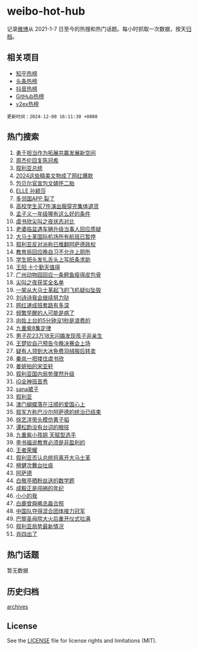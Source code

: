 # weibo-hot-hub

记录[微博](https://www.weibo.com)从 2021-1-7 日至今的热搜和热门话题。每小时抓取一次数据，按天[归档](archives)。

## 相关项目

- [知乎热榜](https://github.com/lonnyzhang423/zhihu-hot-hub)
- [头条热榜](https://github.com/lonnyzhang423/toutiao-hot-hub)
- [抖音热榜](https://github.com/lonnyzhang423/douyin-hot-hub)
- [GitHub热榜](https://github.com/lonnyzhang423/github-hot-hub)
- [v2ex热榜](https://github.com/lonnyzhang423/v2ex-hot-hub)


`更新时间：2024-12-08 16:11:30 +0800`

## 热门搜索

1. [勇于担当作为拓展共赢发展新空间](https://m.weibo.cn/search?containerid=100103type%3D1%26t%3D10%26q%3D%23%E5%8B%87%E4%BA%8E%E6%8B%85%E5%BD%93%E4%BD%9C%E4%B8%BA%E6%8B%93%E5%B1%95%E5%85%B1%E8%B5%A2%E5%8F%91%E5%B1%95%E6%96%B0%E7%A9%BA%E9%97%B4%23&stream_entry_id=51&isnewpage=1&extparam=seat%3D1%26dgr%3D0%26pos%3D0%26cate%3D10103%26filter_type%3Drealtimehot%26stream_entry_id%3D51%26c_type%3D51%26q%3D%2523%25E5%258B%2587%25E4%25BA%258E%25E6%258B%2585%25E5%25BD%2593%25E4%25BD%259C%25E4%25B8%25BA%25E6%258B%2593%25E5%25B1%2595%25E5%2585%25B1%25E8%25B5%25A2%25E5%258F%2591%25E5%25B1%2595%25E6%2596%25B0%25E7%25A9%25BA%25E9%2597%25B4%2523%26display_time%3D1733645489%26pre_seqid%3D17336454890370222144551)
1. [周杰伦回复陈冠希](https://m.weibo.cn/search?containerid=100103type%3D1%26t%3D10%26q%3D%23%E5%91%A8%E6%9D%B0%E4%BC%A6%E5%9B%9E%E5%A4%8D%E9%99%88%E5%86%A0%E5%B8%8C%23&stream_entry_id=31&isnewpage=1&extparam=seat%3D1%26cate%3D5001%26lcate%3D5001%26filter_type%3Drealtimehot%26c_type%3D31%26q%3D%2523%25E5%2591%25A8%25E6%259D%25B0%25E4%25BC%25A6%25E5%259B%259E%25E5%25A4%258D%25E9%2599%2588%25E5%2586%25A0%25E5%25B8%258C%2523%26band_rank%3D1%26dgr%3D0%26pos%3D0%26stream_entry_id%3D31%26realpos%3D1%26flag%3D2%26display_time%3D1733645489%26pre_seqid%3D17336454890370222144551)
1. [叙利亚总统](https://m.weibo.cn/search?containerid=100103type%3D1%26t%3D10%26q%3D%E5%8F%99%E5%88%A9%E4%BA%9A%E6%80%BB%E7%BB%9F&stream_entry_id=31&isnewpage=1&extparam=seat%3D1%26cate%3D5001%26lcate%3D5001%26filter_type%3Drealtimehot%26c_type%3D31%26q%3D%25E5%258F%2599%25E5%2588%25A9%25E4%25BA%259A%25E6%2580%25BB%25E7%25BB%259F%26band_rank%3D2%26dgr%3D0%26pos%3D1%26stream_entry_id%3D31%26realpos%3D2%26flag%3D1%26display_time%3D1733645489%26pre_seqid%3D17336454890370222144551)
1. [2024这些精美文物成了网红爆款](https://m.weibo.cn/search?containerid=100103type%3D1%26t%3D10%26q%3D%232024%E8%BF%99%E4%BA%9B%E7%B2%BE%E7%BE%8E%E6%96%87%E7%89%A9%E6%88%90%E4%BA%86%E7%BD%91%E7%BA%A2%E7%88%86%E6%AC%BE%23&stream_entry_id=31&isnewpage=1&extparam=seat%3D1%26cate%3D5001%26lcate%3D5001%26filter_type%3Drealtimehot%26c_type%3D31%26q%3D%25232024%25E8%25BF%2599%25E4%25BA%259B%25E7%25B2%25BE%25E7%25BE%258E%25E6%2596%2587%25E7%2589%25A9%25E6%2588%2590%25E4%25BA%2586%25E7%25BD%2591%25E7%25BA%25A2%25E7%2588%2586%25E6%25AC%25BE%2523%26band_rank%3D3%26dgr%3D0%26pos%3D2%26stream_entry_id%3D31%26realpos%3D3%26flag%3D0%26display_time%3D1733645489%26pre_seqid%3D17336454890370222144551)
1. [包贝尔官宣包文婧怀二胎](https://m.weibo.cn/search?containerid=100103type%3D1%26t%3D10%26q%3D%23%E5%8C%85%E8%B4%9D%E5%B0%94%E5%AE%98%E5%AE%A3%E5%8C%85%E6%96%87%E5%A9%A7%E6%80%80%E4%BA%8C%E8%83%8E%23&stream_entry_id=31&isnewpage=1&extparam=seat%3D1%26cate%3D5001%26lcate%3D5001%26filter_type%3Drealtimehot%26c_type%3D31%26q%3D%2523%25E5%258C%2585%25E8%25B4%259D%25E5%25B0%2594%25E5%25AE%2598%25E5%25AE%25A3%25E5%258C%2585%25E6%2596%2587%25E5%25A9%25A7%25E6%2580%2580%25E4%25BA%258C%25E8%2583%258E%2523%26band_rank%3D4%26dgr%3D0%26pos%3D3%26stream_entry_id%3D31%26realpos%3D4%26flag%3D2%26display_time%3D1733645489%26pre_seqid%3D17336454890370222144551)
1. [ELLE 孙颖莎](https://m.weibo.cn/search?containerid=100103type%3D1%26t%3D10%26q%3DELLE+%E5%AD%99%E9%A2%96%E8%8E%8E&stream_entry_id=31&isnewpage=1&extparam=seat%3D1%26cate%3D5001%26lcate%3D5001%26filter_type%3Drealtimehot%26c_type%3D31%26q%3DELLE%2520%25E5%25AD%2599%25E9%25A2%2596%25E8%258E%258E%26band_rank%3D5%26dgr%3D0%26pos%3D4%26stream_entry_id%3D31%26realpos%3D5%26flag%3D1%26display_time%3D1733645489%26pre_seqid%3D17336454890370222144551)
1. [多邻国APP 裂了](https://m.weibo.cn/search?containerid=100103type%3D1%26t%3D10%26q%3D%E5%A4%9A%E9%82%BB%E5%9B%BDAPP+%E8%A3%82%E4%BA%86&stream_entry_id=31&isnewpage=1&extparam=seat%3D1%26cate%3D5001%26lcate%3D5001%26filter_type%3Drealtimehot%26c_type%3D31%26q%3D%25E5%25A4%259A%25E9%2582%25BB%25E5%259B%25BDAPP%2520%25E8%25A3%2582%25E4%25BA%2586%26band_rank%3D6%26dgr%3D0%26pos%3D5%26stream_entry_id%3D31%26realpos%3D6%26flag%3D0%26display_time%3D1733645489%26pre_seqid%3D17336454890370222144551)
1. [高校学生买7件演出服穿完集体退货](https://m.weibo.cn/search?containerid=100103type%3D1%26t%3D10%26q%3D%23%E9%AB%98%E6%A0%A1%E5%AD%A6%E7%94%9F%E4%B9%B07%E4%BB%B6%E6%BC%94%E5%87%BA%E6%9C%8D%E7%A9%BF%E5%AE%8C%E9%9B%86%E4%BD%93%E9%80%80%E8%B4%A7%23&stream_entry_id=31&isnewpage=1&extparam=seat%3D1%26cate%3D5001%26lcate%3D5001%26filter_type%3Drealtimehot%26c_type%3D31%26q%3D%2523%25E9%25AB%2598%25E6%25A0%25A1%25E5%25AD%25A6%25E7%2594%259F%25E4%25B9%25B07%25E4%25BB%25B6%25E6%25BC%2594%25E5%2587%25BA%25E6%259C%258D%25E7%25A9%25BF%25E5%25AE%258C%25E9%259B%2586%25E4%25BD%2593%25E9%2580%2580%25E8%25B4%25A7%2523%26band_rank%3D7%26dgr%3D0%26pos%3D6%26stream_entry_id%3D31%26realpos%3D7%26flag%3D1%26display_time%3D1733645489%26pre_seqid%3D17336454890370222144551)
1. [孟子义一年级哪有这么好的条件](https://m.weibo.cn/search?containerid=100103type%3D1%26t%3D10%26q%3D%E5%AD%9F%E5%AD%90%E4%B9%89%E4%B8%80%E5%B9%B4%E7%BA%A7%E5%93%AA%E6%9C%89%E8%BF%99%E4%B9%88%E5%A5%BD%E7%9A%84%E6%9D%A1%E4%BB%B6&stream_entry_id=31&isnewpage=1&extparam=seat%3D1%26cate%3D5001%26lcate%3D5001%26filter_type%3Drealtimehot%26c_type%3D31%26q%3D%25E5%25AD%259F%25E5%25AD%2590%25E4%25B9%2589%25E4%25B8%2580%25E5%25B9%25B4%25E7%25BA%25A7%25E5%2593%25AA%25E6%259C%2589%25E8%25BF%2599%25E4%25B9%2588%25E5%25A5%25BD%25E7%259A%2584%25E6%259D%25A1%25E4%25BB%25B6%26band_rank%3D8%26dgr%3D0%26pos%3D7%26stream_entry_id%3D31%26realpos%3D8%26flag%3D2%26display_time%3D1733645489%26pre_seqid%3D17336454890370222144551)
1. [虞书欣尖叫之夜状态对比](https://m.weibo.cn/search?containerid=100103type%3D1%26t%3D10%26q%3D%23%E8%99%9E%E4%B9%A6%E6%AC%A3%E5%B0%96%E5%8F%AB%E4%B9%8B%E5%A4%9C%E7%8A%B6%E6%80%81%E5%AF%B9%E6%AF%94%23&stream_entry_id=31&isnewpage=1&extparam=seat%3D1%26cate%3D5001%26lcate%3D5001%26filter_type%3Drealtimehot%26c_type%3D31%26q%3D%2523%25E8%2599%259E%25E4%25B9%25A6%25E6%25AC%25A3%25E5%25B0%2596%25E5%258F%25AB%25E4%25B9%258B%25E5%25A4%259C%25E7%258A%25B6%25E6%2580%2581%25E5%25AF%25B9%25E6%25AF%2594%2523%26band_rank%3D9%26dgr%3D0%26pos%3D8%26stream_entry_id%3D31%26realpos%3D9%26flag%3D0%26display_time%3D1733645489%26pre_seqid%3D17336454890370222144551)
1. [老婆临盆遇车辆升级当事人回应质疑](https://m.weibo.cn/search?containerid=100103type%3D1%26t%3D10%26q%3D%23%E8%80%81%E5%A9%86%E4%B8%B4%E7%9B%86%E9%81%87%E8%BD%A6%E8%BE%86%E5%8D%87%E7%BA%A7%E5%BD%93%E4%BA%8B%E4%BA%BA%E5%9B%9E%E5%BA%94%E8%B4%A8%E7%96%91%23&stream_entry_id=31&isnewpage=1&extparam=seat%3D1%26cate%3D5001%26lcate%3D5001%26filter_type%3Drealtimehot%26c_type%3D31%26q%3D%2523%25E8%2580%2581%25E5%25A9%2586%25E4%25B8%25B4%25E7%259B%2586%25E9%2581%2587%25E8%25BD%25A6%25E8%25BE%2586%25E5%258D%2587%25E7%25BA%25A7%25E5%25BD%2593%25E4%25BA%258B%25E4%25BA%25BA%25E5%259B%259E%25E5%25BA%2594%25E8%25B4%25A8%25E7%2596%2591%2523%26band_rank%3D10%26dgr%3D0%26pos%3D9%26stream_entry_id%3D31%26realpos%3D10%26flag%3D0%26display_time%3D1733645489%26pre_seqid%3D17336454890370222144551)
1. [大马士革国际机场所有航班已暂停](https://m.weibo.cn/search?containerid=100103type%3D1%26t%3D10%26q%3D%23%E5%A4%A7%E9%A9%AC%E5%A3%AB%E9%9D%A9%E5%9B%BD%E9%99%85%E6%9C%BA%E5%9C%BA%E6%89%80%E6%9C%89%E8%88%AA%E7%8F%AD%E5%B7%B2%E6%9A%82%E5%81%9C%23&stream_entry_id=31&isnewpage=1&extparam=seat%3D1%26cate%3D5001%26lcate%3D5001%26filter_type%3Drealtimehot%26c_type%3D31%26q%3D%2523%25E5%25A4%25A7%25E9%25A9%25AC%25E5%25A3%25AB%25E9%259D%25A9%25E5%259B%25BD%25E9%2599%2585%25E6%259C%25BA%25E5%259C%25BA%25E6%2589%2580%25E6%259C%2589%25E8%2588%25AA%25E7%258F%25AD%25E5%25B7%25B2%25E6%259A%2582%25E5%2581%259C%2523%26band_rank%3D11%26dgr%3D0%26pos%3D10%26stream_entry_id%3D31%26realpos%3D11%26flag%3D0%26display_time%3D1733645489%26pre_seqid%3D17336454890370222144551)
1. [叙利亚反对派称已推翻阿萨德政权](https://m.weibo.cn/search?containerid=100103type%3D1%26t%3D10%26q%3D%23%E5%8F%99%E5%88%A9%E4%BA%9A%E5%8F%8D%E5%AF%B9%E6%B4%BE%E7%A7%B0%E5%B7%B2%E6%8E%A8%E7%BF%BB%E9%98%BF%E8%90%A8%E5%BE%B7%E6%94%BF%E6%9D%83%23&stream_entry_id=31&isnewpage=1&extparam=seat%3D1%26cate%3D5001%26lcate%3D5001%26filter_type%3Drealtimehot%26c_type%3D31%26q%3D%2523%25E5%258F%2599%25E5%2588%25A9%25E4%25BA%259A%25E5%258F%258D%25E5%25AF%25B9%25E6%25B4%25BE%25E7%25A7%25B0%25E5%25B7%25B2%25E6%258E%25A8%25E7%25BF%25BB%25E9%2598%25BF%25E8%2590%25A8%25E5%25BE%25B7%25E6%2594%25BF%25E6%259D%2583%2523%26band_rank%3D12%26dgr%3D0%26pos%3D11%26stream_entry_id%3D31%26realpos%3D12%26flag%3D0%26display_time%3D1733645489%26pre_seqid%3D17336454890370222144551)
1. [教育局回应晚自习不允许上厕所](https://m.weibo.cn/search?containerid=100103type%3D1%26t%3D10%26q%3D%23%E6%95%99%E8%82%B2%E5%B1%80%E5%9B%9E%E5%BA%94%E6%99%9A%E8%87%AA%E4%B9%A0%E4%B8%8D%E5%85%81%E8%AE%B8%E4%B8%8A%E5%8E%95%E6%89%80%23&stream_entry_id=31&isnewpage=1&extparam=seat%3D1%26cate%3D5001%26lcate%3D5001%26filter_type%3Drealtimehot%26c_type%3D31%26q%3D%2523%25E6%2595%2599%25E8%2582%25B2%25E5%25B1%2580%25E5%259B%259E%25E5%25BA%2594%25E6%2599%259A%25E8%2587%25AA%25E4%25B9%25A0%25E4%25B8%258D%25E5%2585%2581%25E8%25AE%25B8%25E4%25B8%258A%25E5%258E%2595%25E6%2589%2580%2523%26band_rank%3D13%26dgr%3D0%26pos%3D12%26stream_entry_id%3D31%26realpos%3D13%26flag%3D0%26display_time%3D1733645489%26pre_seqid%3D17336454890370222144551)
1. [学生把头发扎舌头上写纸条求助](https://m.weibo.cn/search?containerid=100103type%3D1%26t%3D10%26q%3D%23%E5%AD%A6%E7%94%9F%E6%8A%8A%E5%A4%B4%E5%8F%91%E6%89%8E%E8%88%8C%E5%A4%B4%E4%B8%8A%E5%86%99%E7%BA%B8%E6%9D%A1%E6%B1%82%E5%8A%A9%23&stream_entry_id=31&isnewpage=1&extparam=seat%3D1%26cate%3D5001%26lcate%3D5001%26filter_type%3Drealtimehot%26c_type%3D31%26q%3D%2523%25E5%25AD%25A6%25E7%2594%259F%25E6%258A%258A%25E5%25A4%25B4%25E5%258F%2591%25E6%2589%258E%25E8%2588%258C%25E5%25A4%25B4%25E4%25B8%258A%25E5%2586%2599%25E7%25BA%25B8%25E6%259D%25A1%25E6%25B1%2582%25E5%258A%25A9%2523%26band_rank%3D14%26dgr%3D0%26pos%3D13%26stream_entry_id%3D31%26realpos%3D14%26flag%3D1%26display_time%3D1733645489%26pre_seqid%3D17336454890370222144551)
1. [王阳 十个勤天值得](https://m.weibo.cn/search?containerid=100103type%3D1%26t%3D10%26q%3D%E7%8E%8B%E9%98%B3+%E5%8D%81%E4%B8%AA%E5%8B%A4%E5%A4%A9%E5%80%BC%E5%BE%97&stream_entry_id=31&isnewpage=1&extparam=seat%3D1%26cate%3D5001%26lcate%3D5001%26filter_type%3Drealtimehot%26c_type%3D31%26q%3D%25E7%258E%258B%25E9%2598%25B3%2520%25E5%258D%2581%25E4%25B8%25AA%25E5%258B%25A4%25E5%25A4%25A9%25E5%2580%25BC%25E5%25BE%2597%26band_rank%3D15%26dgr%3D0%26pos%3D14%26stream_entry_id%3D31%26realpos%3D15%26flag%3D0%26display_time%3D1733645489%26pre_seqid%3D17336454890370222144551)
1. [广州动物园回应一条鳄鱼瘦得皮包骨](https://m.weibo.cn/search?containerid=100103type%3D1%26t%3D10%26q%3D%23%E5%B9%BF%E5%B7%9E%E5%8A%A8%E7%89%A9%E5%9B%AD%E5%9B%9E%E5%BA%94%E4%B8%80%E6%9D%A1%E9%B3%84%E9%B1%BC%E7%98%A6%E5%BE%97%E7%9A%AE%E5%8C%85%E9%AA%A8%23&stream_entry_id=31&isnewpage=1&extparam=seat%3D1%26cate%3D5001%26lcate%3D5001%26filter_type%3Drealtimehot%26c_type%3D31%26q%3D%2523%25E5%25B9%25BF%25E5%25B7%259E%25E5%258A%25A8%25E7%2589%25A9%25E5%259B%25AD%25E5%259B%259E%25E5%25BA%2594%25E4%25B8%2580%25E6%259D%25A1%25E9%25B3%2584%25E9%25B1%25BC%25E7%2598%25A6%25E5%25BE%2597%25E7%259A%25AE%25E5%258C%2585%25E9%25AA%25A8%2523%26band_rank%3D16%26dgr%3D0%26pos%3D15%26stream_entry_id%3D31%26realpos%3D16%26flag%3D1%26display_time%3D1733645489%26pre_seqid%3D17336454890370222144551)
1. [尖叫之夜获奖全名单](https://m.weibo.cn/search?containerid=100103type%3D1%26t%3D10%26q%3D%23%E5%B0%96%E5%8F%AB%E4%B9%8B%E5%A4%9C%E8%8E%B7%E5%A5%96%E5%85%A8%E5%90%8D%E5%8D%95%23&stream_entry_id=31&isnewpage=1&extparam=seat%3D1%26cate%3D5001%26lcate%3D5001%26filter_type%3Drealtimehot%26c_type%3D31%26q%3D%2523%25E5%25B0%2596%25E5%258F%25AB%25E4%25B9%258B%25E5%25A4%259C%25E8%258E%25B7%25E5%25A5%2596%25E5%2585%25A8%25E5%2590%258D%25E5%258D%2595%2523%26band_rank%3D17%26dgr%3D0%26pos%3D16%26stream_entry_id%3D31%26realpos%3D17%26flag%3D1%26display_time%3D1733645489%26pre_seqid%3D17336454890370222144551)
1. [一架从大马士革起飞的飞机疑似坠毁](https://m.weibo.cn/search?containerid=100103type%3D1%26t%3D10%26q%3D%23%E4%B8%80%E6%9E%B6%E4%BB%8E%E5%A4%A7%E9%A9%AC%E5%A3%AB%E9%9D%A9%E8%B5%B7%E9%A3%9E%E7%9A%84%E9%A3%9E%E6%9C%BA%E7%96%91%E4%BC%BC%E5%9D%A0%E6%AF%81%23&stream_entry_id=31&isnewpage=1&extparam=seat%3D1%26cate%3D5001%26lcate%3D5001%26filter_type%3Drealtimehot%26c_type%3D31%26q%3D%2523%25E4%25B8%2580%25E6%259E%25B6%25E4%25BB%258E%25E5%25A4%25A7%25E9%25A9%25AC%25E5%25A3%25AB%25E9%259D%25A9%25E8%25B5%25B7%25E9%25A3%259E%25E7%259A%2584%25E9%25A3%259E%25E6%259C%25BA%25E7%2596%2591%25E4%25BC%25BC%25E5%259D%25A0%25E6%25AF%2581%2523%26band_rank%3D18%26dgr%3D0%26pos%3D17%26stream_entry_id%3D31%26realpos%3D18%26flag%3D0%26display_time%3D1733645489%26pre_seqid%3D17336454890370222144551)
1. [刘诗诗我会继续努力哒](https://m.weibo.cn/search?containerid=100103type%3D1%26t%3D10%26q%3D%23%E5%88%98%E8%AF%97%E8%AF%97%E6%88%91%E4%BC%9A%E7%BB%A7%E7%BB%AD%E5%8A%AA%E5%8A%9B%E5%93%92%23&stream_entry_id=31&isnewpage=1&extparam=seat%3D1%26cate%3D5001%26lcate%3D5001%26filter_type%3Drealtimehot%26c_type%3D31%26q%3D%2523%25E5%2588%2598%25E8%25AF%2597%25E8%25AF%2597%25E6%2588%2591%25E4%25BC%259A%25E7%25BB%25A7%25E7%25BB%25AD%25E5%258A%25AA%25E5%258A%259B%25E5%2593%2592%2523%26band_rank%3D19%26dgr%3D0%26pos%3D18%26stream_entry_id%3D31%26realpos%3D19%26flag%3D1%26display_time%3D1733645489%26pre_seqid%3D17336454890370222144551)
1. [网红速成班套路有多深](https://m.weibo.cn/search?containerid=100103type%3D1%26t%3D10%26q%3D%23%E7%BD%91%E7%BA%A2%E9%80%9F%E6%88%90%E7%8F%AD%E5%A5%97%E8%B7%AF%E6%9C%89%E5%A4%9A%E6%B7%B1%23&stream_entry_id=31&isnewpage=1&extparam=seat%3D1%26cate%3D5001%26lcate%3D5001%26filter_type%3Drealtimehot%26c_type%3D31%26q%3D%2523%25E7%25BD%2591%25E7%25BA%25A2%25E9%2580%259F%25E6%2588%2590%25E7%258F%25AD%25E5%25A5%2597%25E8%25B7%25AF%25E6%259C%2589%25E5%25A4%259A%25E6%25B7%25B1%2523%26band_rank%3D20%26dgr%3D0%26pos%3D19%26stream_entry_id%3D31%26realpos%3D20%26flag%3D1%26display_time%3D1733645489%26pre_seqid%3D17336454890370222144551)
1. [频繁早醒的人可能是病了](https://m.weibo.cn/search?containerid=100103type%3D1%26t%3D10%26q%3D%23%E9%A2%91%E7%B9%81%E6%97%A9%E9%86%92%E7%9A%84%E4%BA%BA%E5%8F%AF%E8%83%BD%E6%98%AF%E7%97%85%E4%BA%86%23&stream_entry_id=31&isnewpage=1&extparam=seat%3D1%26cate%3D5001%26lcate%3D5001%26filter_type%3Drealtimehot%26c_type%3D31%26q%3D%2523%25E9%25A2%2591%25E7%25B9%2581%25E6%2597%25A9%25E9%2586%2592%25E7%259A%2584%25E4%25BA%25BA%25E5%258F%25AF%25E8%2583%25BD%25E6%2598%25AF%25E7%2597%2585%25E4%25BA%2586%2523%26band_rank%3D21%26dgr%3D0%26pos%3D20%26stream_entry_id%3D31%26realpos%3D21%26flag%3D1%26display_time%3D1733645489%26pre_seqid%3D17336454890370222144551)
1. [向佐上台的5分钟没1秒是浪费的](https://m.weibo.cn/search?containerid=100103type%3D1%26t%3D10%26q%3D%E5%90%91%E4%BD%90%E4%B8%8A%E5%8F%B0%E7%9A%845%E5%88%86%E9%92%9F%E6%B2%A11%E7%A7%92%E6%98%AF%E6%B5%AA%E8%B4%B9%E7%9A%84&stream_entry_id=31&isnewpage=1&extparam=seat%3D1%26cate%3D5001%26lcate%3D5001%26filter_type%3Drealtimehot%26c_type%3D31%26q%3D%25E5%2590%2591%25E4%25BD%2590%25E4%25B8%258A%25E5%258F%25B0%25E7%259A%25845%25E5%2588%2586%25E9%2592%259F%25E6%25B2%25A11%25E7%25A7%2592%25E6%2598%25AF%25E6%25B5%25AA%25E8%25B4%25B9%25E7%259A%2584%26band_rank%3D22%26dgr%3D0%26pos%3D21%26stream_entry_id%3D31%26realpos%3D22%26flag%3D0%26display_time%3D1733645489%26pre_seqid%3D17336454890370222144551)
1. [九重紫8集定律](https://m.weibo.cn/search?containerid=100103type%3D1%26t%3D10%26q%3D%E4%B9%9D%E9%87%8D%E7%B4%AB8%E9%9B%86%E5%AE%9A%E5%BE%8B&stream_entry_id=31&isnewpage=1&extparam=seat%3D1%26cate%3D5001%26lcate%3D5001%26filter_type%3Drealtimehot%26c_type%3D31%26q%3D%25E4%25B9%259D%25E9%2587%258D%25E7%25B4%25AB8%25E9%259B%2586%25E5%25AE%259A%25E5%25BE%258B%26band_rank%3D23%26dgr%3D0%26pos%3D22%26stream_entry_id%3D31%26realpos%3D23%26flag%3D1%26display_time%3D1733645489%26pre_seqid%3D17336454890370222144551)
1. [男子花23万18天闪婚发现孩子非亲生](https://m.weibo.cn/search?containerid=100103type%3D1%26t%3D10%26q%3D%23%E7%94%B7%E5%AD%90%E8%8A%B123%E4%B8%8718%E5%A4%A9%E9%97%AA%E5%A9%9A%E5%8F%91%E7%8E%B0%E5%AD%A9%E5%AD%90%E9%9D%9E%E4%BA%B2%E7%94%9F%23&stream_entry_id=31&isnewpage=1&extparam=seat%3D1%26cate%3D5001%26lcate%3D5001%26filter_type%3Drealtimehot%26c_type%3D31%26q%3D%2523%25E7%2594%25B7%25E5%25AD%2590%25E8%258A%25B123%25E4%25B8%258718%25E5%25A4%25A9%25E9%2597%25AA%25E5%25A9%259A%25E5%258F%2591%25E7%258E%25B0%25E5%25AD%25A9%25E5%25AD%2590%25E9%259D%259E%25E4%25BA%25B2%25E7%2594%259F%2523%26band_rank%3D24%26dgr%3D0%26pos%3D23%26stream_entry_id%3D31%26realpos%3D24%26flag%3D0%26display_time%3D1733645489%26pre_seqid%3D17336454890370222144551)
1. [王楚钦自己预告今晚决赛会上场](https://m.weibo.cn/search?containerid=100103type%3D1%26t%3D10%26q%3D%23%E7%8E%8B%E6%A5%9A%E9%92%A6%E8%87%AA%E5%B7%B1%E9%A2%84%E5%91%8A%E4%BB%8A%E6%99%9A%E5%86%B3%E8%B5%9B%E4%BC%9A%E4%B8%8A%E5%9C%BA%23&stream_entry_id=31&isnewpage=1&extparam=seat%3D1%26cate%3D5001%26lcate%3D5001%26filter_type%3Drealtimehot%26c_type%3D31%26q%3D%2523%25E7%258E%258B%25E6%25A5%259A%25E9%2592%25A6%25E8%2587%25AA%25E5%25B7%25B1%25E9%25A2%2584%25E5%2591%258A%25E4%25BB%258A%25E6%2599%259A%25E5%2586%25B3%25E8%25B5%259B%25E4%25BC%259A%25E4%25B8%258A%25E5%259C%25BA%2523%26band_rank%3D25%26dgr%3D0%26pos%3D24%26stream_entry_id%3D31%26realpos%3D25%26flag%3D0%26display_time%3D1733645489%26pre_seqid%3D17336454890370222144551)
1. [疑有人领到大冰免费羽绒服后转卖](https://m.weibo.cn/search?containerid=100103type%3D1%26t%3D10%26q%3D%23%E7%96%91%E6%9C%89%E4%BA%BA%E9%A2%86%E5%88%B0%E5%A4%A7%E5%86%B0%E5%85%8D%E8%B4%B9%E7%BE%BD%E7%BB%92%E6%9C%8D%E5%90%8E%E8%BD%AC%E5%8D%96%23&stream_entry_id=31&isnewpage=1&extparam=seat%3D1%26cate%3D5001%26lcate%3D5001%26filter_type%3Drealtimehot%26c_type%3D31%26q%3D%2523%25E7%2596%2591%25E6%259C%2589%25E4%25BA%25BA%25E9%25A2%2586%25E5%2588%25B0%25E5%25A4%25A7%25E5%2586%25B0%25E5%2585%258D%25E8%25B4%25B9%25E7%25BE%25BD%25E7%25BB%2592%25E6%259C%258D%25E5%2590%258E%25E8%25BD%25AC%25E5%258D%2596%2523%26band_rank%3D26%26dgr%3D0%26pos%3D25%26stream_entry_id%3D31%26realpos%3D26%26flag%3D1%26display_time%3D1733645489%26pre_seqid%3D17336454890370222144551)
1. [秦岚一把搂住虞书欣](https://m.weibo.cn/search?containerid=100103type%3D1%26t%3D10%26q%3D%23%E7%A7%A6%E5%B2%9A%E4%B8%80%E6%8A%8A%E6%90%82%E4%BD%8F%E8%99%9E%E4%B9%A6%E6%AC%A3%23&stream_entry_id=31&isnewpage=1&extparam=seat%3D1%26cate%3D5001%26lcate%3D5001%26filter_type%3Drealtimehot%26c_type%3D31%26q%3D%2523%25E7%25A7%25A6%25E5%25B2%259A%25E4%25B8%2580%25E6%258A%258A%25E6%2590%2582%25E4%25BD%258F%25E8%2599%259E%25E4%25B9%25A6%25E6%25AC%25A3%2523%26band_rank%3D27%26dgr%3D0%26pos%3D26%26stream_entry_id%3D31%26realpos%3D27%26flag%3D0%26display_time%3D1733645489%26pre_seqid%3D17336454890370222144551)
1. [姜妍拍的宋亚轩](https://m.weibo.cn/search?containerid=100103type%3D1%26t%3D10%26q%3D%E5%A7%9C%E5%A6%8D%E6%8B%8D%E7%9A%84%E5%AE%8B%E4%BA%9A%E8%BD%A9&stream_entry_id=31&isnewpage=1&extparam=seat%3D1%26cate%3D5001%26lcate%3D5001%26filter_type%3Drealtimehot%26c_type%3D31%26q%3D%25E5%25A7%259C%25E5%25A6%258D%25E6%258B%258D%25E7%259A%2584%25E5%25AE%258B%25E4%25BA%259A%25E8%25BD%25A9%26band_rank%3D28%26dgr%3D0%26pos%3D27%26stream_entry_id%3D31%26realpos%3D28%26flag%3D0%26display_time%3D1733645489%26pre_seqid%3D17336454890370222144551)
1. [叙利亚国内局势骤然升级](https://m.weibo.cn/search?containerid=100103type%3D1%26t%3D10%26q%3D%23%E5%8F%99%E5%88%A9%E4%BA%9A%E5%9B%BD%E5%86%85%E5%B1%80%E5%8A%BF%E9%AA%A4%E7%84%B6%E5%8D%87%E7%BA%A7%23&stream_entry_id=31&isnewpage=1&extparam=seat%3D1%26cate%3D5001%26lcate%3D5001%26filter_type%3Drealtimehot%26c_type%3D31%26q%3D%2523%25E5%258F%2599%25E5%2588%25A9%25E4%25BA%259A%25E5%259B%25BD%25E5%2586%2585%25E5%25B1%2580%25E5%258A%25BF%25E9%25AA%25A4%25E7%2584%25B6%25E5%258D%2587%25E7%25BA%25A7%2523%26band_rank%3D29%26dgr%3D0%26pos%3D28%26stream_entry_id%3D31%26realpos%3D29%26flag%3D1%26display_time%3D1733645489%26pre_seqid%3D17336454890370222144551)
1. [iG全神班首秀](https://m.weibo.cn/search?containerid=100103type%3D1%26t%3D10%26q%3D%23iG%E5%85%A8%E7%A5%9E%E7%8F%AD%E9%A6%96%E7%A7%80%23&stream_entry_id=31&isnewpage=1&extparam=seat%3D1%26cate%3D5001%26lcate%3D5001%26filter_type%3Drealtimehot%26c_type%3D31%26q%3D%2523iG%25E5%2585%25A8%25E7%25A5%259E%25E7%258F%25AD%25E9%25A6%2596%25E7%25A7%2580%2523%26band_rank%3D30%26dgr%3D0%26pos%3D29%26stream_entry_id%3D31%26realpos%3D30%26flag%3D1%26display_time%3D1733645489%26pre_seqid%3D17336454890370222144551)
1. [sana裙子](https://m.weibo.cn/search?containerid=100103type%3D1%26t%3D10%26q%3Dsana%E8%A3%99%E5%AD%90&stream_entry_id=31&isnewpage=1&extparam=seat%3D1%26cate%3D5001%26lcate%3D5001%26filter_type%3Drealtimehot%26c_type%3D31%26q%3Dsana%25E8%25A3%2599%25E5%25AD%2590%26band_rank%3D31%26dgr%3D0%26pos%3D30%26stream_entry_id%3D31%26realpos%3D31%26flag%3D1%26display_time%3D1733645489%26pre_seqid%3D17336454890370222144551)
1. [叙利亚](https://m.weibo.cn/search?containerid=100103type%3D1%26t%3D10%26q%3D%E5%8F%99%E5%88%A9%E4%BA%9A&stream_entry_id=31&isnewpage=1&extparam=seat%3D1%26cate%3D5001%26lcate%3D5001%26filter_type%3Drealtimehot%26c_type%3D31%26q%3D%25E5%258F%2599%25E5%2588%25A9%25E4%25BA%259A%26band_rank%3D32%26dgr%3D0%26pos%3D31%26stream_entry_id%3D31%26realpos%3D32%26flag%3D0%26display_time%3D1733645489%26pre_seqid%3D17336454890370222144551)
1. [澳门蝴蝶落在汪顺的爱国心上](https://m.weibo.cn/search?containerid=100103type%3D1%26t%3D10%26q%3D%23%E6%BE%B3%E9%97%A8%E8%9D%B4%E8%9D%B6%E8%90%BD%E5%9C%A8%E6%B1%AA%E9%A1%BA%E7%9A%84%E7%88%B1%E5%9B%BD%E5%BF%83%E4%B8%8A%23&stream_entry_id=31&isnewpage=1&extparam=seat%3D1%26cate%3D5001%26lcate%3D5001%26filter_type%3Drealtimehot%26c_type%3D31%26q%3D%2523%25E6%25BE%25B3%25E9%2597%25A8%25E8%259D%25B4%25E8%259D%25B6%25E8%2590%25BD%25E5%259C%25A8%25E6%25B1%25AA%25E9%25A1%25BA%25E7%259A%2584%25E7%2588%25B1%25E5%259B%25BD%25E5%25BF%2583%25E4%25B8%258A%2523%26band_rank%3D33%26dgr%3D0%26pos%3D32%26stream_entry_id%3D31%26realpos%3D33%26flag%3D1%26display_time%3D1733645489%26pre_seqid%3D17336454890370222144551)
1. [叙军方称巴沙尔阿萨德的统治已结束](https://m.weibo.cn/search?containerid=100103type%3D1%26t%3D10%26q%3D%23%E5%8F%99%E5%86%9B%E6%96%B9%E7%A7%B0%E5%B7%B4%E6%B2%99%E5%B0%94%E9%98%BF%E8%90%A8%E5%BE%B7%E7%9A%84%E7%BB%9F%E6%B2%BB%E5%B7%B2%E7%BB%93%E6%9D%9F%23&stream_entry_id=31&isnewpage=1&extparam=seat%3D1%26cate%3D5001%26lcate%3D5001%26filter_type%3Drealtimehot%26c_type%3D31%26q%3D%2523%25E5%258F%2599%25E5%2586%259B%25E6%2596%25B9%25E7%25A7%25B0%25E5%25B7%25B4%25E6%25B2%2599%25E5%25B0%2594%25E9%2598%25BF%25E8%2590%25A8%25E5%25BE%25B7%25E7%259A%2584%25E7%25BB%259F%25E6%25B2%25BB%25E5%25B7%25B2%25E7%25BB%2593%25E6%259D%259F%2523%26band_rank%3D34%26dgr%3D0%26pos%3D33%26stream_entry_id%3D31%26realpos%3D34%26flag%3D0%26display_time%3D1733645489%26pre_seqid%3D17336454890370222144551)
1. [徐艺洋带头模仿黄子韬](https://m.weibo.cn/search?containerid=100103type%3D1%26t%3D10%26q%3D%23%E5%BE%90%E8%89%BA%E6%B4%8B%E5%B8%A6%E5%A4%B4%E6%A8%A1%E4%BB%BF%E9%BB%84%E5%AD%90%E9%9F%AC%23&stream_entry_id=31&isnewpage=1&extparam=seat%3D1%26cate%3D5001%26lcate%3D5001%26filter_type%3Drealtimehot%26c_type%3D31%26q%3D%2523%25E5%25BE%2590%25E8%2589%25BA%25E6%25B4%258B%25E5%25B8%25A6%25E5%25A4%25B4%25E6%25A8%25A1%25E4%25BB%25BF%25E9%25BB%2584%25E5%25AD%2590%25E9%259F%25AC%2523%26band_rank%3D35%26dgr%3D0%26pos%3D34%26stream_entry_id%3D31%26realpos%3D35%26flag%3D1%26display_time%3D1733645489%26pre_seqid%3D17336454890370222144551)
1. [谭松韵没有台词的眼技](https://m.weibo.cn/search?containerid=100103type%3D1%26t%3D10%26q%3D%23%E8%B0%AD%E6%9D%BE%E9%9F%B5%E6%B2%A1%E6%9C%89%E5%8F%B0%E8%AF%8D%E7%9A%84%E7%9C%BC%E6%8A%80%23&stream_entry_id=31&isnewpage=1&extparam=seat%3D1%26cate%3D5001%26lcate%3D5001%26filter_type%3Drealtimehot%26c_type%3D31%26q%3D%2523%25E8%25B0%25AD%25E6%259D%25BE%25E9%259F%25B5%25E6%25B2%25A1%25E6%259C%2589%25E5%258F%25B0%25E8%25AF%258D%25E7%259A%2584%25E7%259C%25BC%25E6%258A%2580%2523%26band_rank%3D36%26dgr%3D0%26pos%3D35%26stream_entry_id%3D31%26realpos%3D36%26flag%3D1%26display_time%3D1733645489%26pre_seqid%3D17336454890370222144551)
1. [九重紫小孩姐 天赋型选手](https://m.weibo.cn/search?containerid=100103type%3D1%26t%3D10%26q%3D%E4%B9%9D%E9%87%8D%E7%B4%AB%E5%B0%8F%E5%AD%A9%E5%A7%90+%E5%A4%A9%E8%B5%8B%E5%9E%8B%E9%80%89%E6%89%8B&stream_entry_id=31&isnewpage=1&extparam=seat%3D1%26cate%3D5001%26lcate%3D5001%26filter_type%3Drealtimehot%26c_type%3D31%26q%3D%25E4%25B9%259D%25E9%2587%258D%25E7%25B4%25AB%25E5%25B0%258F%25E5%25AD%25A9%25E5%25A7%2590%2520%25E5%25A4%25A9%25E8%25B5%258B%25E5%259E%258B%25E9%2580%2589%25E6%2589%258B%26band_rank%3D37%26dgr%3D0%26pos%3D36%26stream_entry_id%3D31%26realpos%3D37%26flag%3D0%26display_time%3D1733645489%26pre_seqid%3D17336454890370222144551)
1. [李书福说教育必须是非盈利的](https://m.weibo.cn/search?containerid=100103type%3D1%26t%3D10%26q%3D%E6%9D%8E%E4%B9%A6%E7%A6%8F%E8%AF%B4%E6%95%99%E8%82%B2%E5%BF%85%E9%A1%BB%E6%98%AF%E9%9D%9E%E7%9B%88%E5%88%A9%E7%9A%84&stream_entry_id=31&isnewpage=1&extparam=seat%3D1%26cate%3D5001%26lcate%3D5001%26filter_type%3Drealtimehot%26c_type%3D31%26q%3D%25E6%259D%258E%25E4%25B9%25A6%25E7%25A6%258F%25E8%25AF%25B4%25E6%2595%2599%25E8%2582%25B2%25E5%25BF%2585%25E9%25A1%25BB%25E6%2598%25AF%25E9%259D%259E%25E7%259B%2588%25E5%2588%25A9%25E7%259A%2584%26band_rank%3D38%26dgr%3D0%26pos%3D37%26stream_entry_id%3D31%26realpos%3D38%26flag%3D1%26display_time%3D1733645489%26pre_seqid%3D17336454890370222144551)
1. [王者荣耀](https://m.weibo.cn/search?containerid=100103type%3D1%26t%3D10%26q%3D%E7%8E%8B%E8%80%85%E8%8D%A3%E8%80%80&stream_entry_id=31&isnewpage=1&extparam=seat%3D1%26cate%3D5001%26lcate%3D5001%26filter_type%3Drealtimehot%26c_type%3D31%26q%3D%25E7%258E%258B%25E8%2580%2585%25E8%258D%25A3%25E8%2580%2580%26band_rank%3D39%26dgr%3D0%26pos%3D38%26stream_entry_id%3D31%26realpos%3D39%26flag%3D1%26display_time%3D1733645489%26pre_seqid%3D17336454890370222144551)
1. [叙利亚否认总统将离开大马士革](https://m.weibo.cn/search?containerid=100103type%3D1%26t%3D10%26q%3D%23%E5%8F%99%E5%88%A9%E4%BA%9A%E5%90%A6%E8%AE%A4%E6%80%BB%E7%BB%9F%E5%B0%86%E7%A6%BB%E5%BC%80%E5%A4%A7%E9%A9%AC%E5%A3%AB%E9%9D%A9%23&stream_entry_id=31&isnewpage=1&extparam=seat%3D1%26cate%3D5001%26lcate%3D5001%26filter_type%3Drealtimehot%26c_type%3D31%26q%3D%2523%25E5%258F%2599%25E5%2588%25A9%25E4%25BA%259A%25E5%2590%25A6%25E8%25AE%25A4%25E6%2580%25BB%25E7%25BB%259F%25E5%25B0%2586%25E7%25A6%25BB%25E5%25BC%2580%25E5%25A4%25A7%25E9%25A9%25AC%25E5%25A3%25AB%25E9%259D%25A9%2523%26band_rank%3D40%26dgr%3D0%26pos%3D39%26stream_entry_id%3D31%26realpos%3D40%26flag%3D1%26display_time%3D1733645489%26pre_seqid%3D17336454890370222144551)
1. [檀健次舞台吐痰](https://m.weibo.cn/search?containerid=100103type%3D1%26t%3D10%26q%3D%E6%AA%80%E5%81%A5%E6%AC%A1%E8%88%9E%E5%8F%B0%E5%90%90%E7%97%B0&stream_entry_id=31&isnewpage=1&extparam=seat%3D1%26cate%3D5001%26lcate%3D5001%26filter_type%3Drealtimehot%26c_type%3D31%26q%3D%25E6%25AA%2580%25E5%2581%25A5%25E6%25AC%25A1%25E8%2588%259E%25E5%258F%25B0%25E5%2590%2590%25E7%2597%25B0%26band_rank%3D41%26dgr%3D0%26pos%3D40%26stream_entry_id%3D31%26realpos%3D41%26flag%3D0%26display_time%3D1733645489%26pre_seqid%3D17336454890370222144551)
1. [阿萨德](https://m.weibo.cn/search?containerid=100103type%3D1%26t%3D10%26q%3D%E9%98%BF%E8%90%A8%E5%BE%B7&stream_entry_id=31&isnewpage=1&extparam=seat%3D1%26cate%3D5001%26lcate%3D5001%26filter_type%3Drealtimehot%26c_type%3D31%26q%3D%25E9%2598%25BF%25E8%2590%25A8%25E5%25BE%25B7%26band_rank%3D42%26dgr%3D0%26pos%3D41%26stream_entry_id%3D31%26realpos%3D42%26flag%3D0%26display_time%3D1733645489%26pre_seqid%3D17336454890370222144551)
1. [白敬亭晒粉丝送的数学题](https://m.weibo.cn/search?containerid=100103type%3D1%26t%3D10%26q%3D%23%E7%99%BD%E6%95%AC%E4%BA%AD%E6%99%92%E7%B2%89%E4%B8%9D%E9%80%81%E7%9A%84%E6%95%B0%E5%AD%A6%E9%A2%98%23&stream_entry_id=31&isnewpage=1&extparam=seat%3D1%26cate%3D5001%26lcate%3D5001%26filter_type%3Drealtimehot%26c_type%3D31%26q%3D%2523%25E7%2599%25BD%25E6%2595%25AC%25E4%25BA%25AD%25E6%2599%2592%25E7%25B2%2589%25E4%25B8%259D%25E9%2580%2581%25E7%259A%2584%25E6%2595%25B0%25E5%25AD%25A6%25E9%25A2%2598%2523%26band_rank%3D43%26dgr%3D0%26pos%3D42%26stream_entry_id%3D31%26realpos%3D43%26flag%3D1%26display_time%3D1733645489%26pre_seqid%3D17336454890370222144551)
1. [成毅正是闯祸的年纪](https://m.weibo.cn/search?containerid=100103type%3D1%26t%3D10%26q%3D%23%E6%88%90%E6%AF%85%E6%AD%A3%E6%98%AF%E9%97%AF%E7%A5%B8%E7%9A%84%E5%B9%B4%E7%BA%AA%23&stream_entry_id=31&isnewpage=1&extparam=seat%3D1%26cate%3D5001%26lcate%3D5001%26filter_type%3Drealtimehot%26c_type%3D31%26q%3D%2523%25E6%2588%2590%25E6%25AF%2585%25E6%25AD%25A3%25E6%2598%25AF%25E9%2597%25AF%25E7%25A5%25B8%25E7%259A%2584%25E5%25B9%25B4%25E7%25BA%25AA%2523%26band_rank%3D44%26dgr%3D0%26pos%3D43%26stream_entry_id%3D31%26realpos%3D44%26flag%3D1%26display_time%3D1733645489%26pre_seqid%3D17336454890370222144551)
1. [小小的我](https://m.weibo.cn/search?containerid=100103type%3D1%26t%3D10%26q%3D%E5%B0%8F%E5%B0%8F%E7%9A%84%E6%88%91&stream_entry_id=31&isnewpage=1&extparam=seat%3D1%26cate%3D5001%26lcate%3D5001%26filter_type%3Drealtimehot%26c_type%3D31%26q%3D%25E5%25B0%258F%25E5%25B0%258F%25E7%259A%2584%25E6%2588%2591%26band_rank%3D45%26dgr%3D0%26pos%3D44%26stream_entry_id%3D31%26realpos%3D45%26flag%3D1%26display_time%3D1733645489%26pre_seqid%3D17336454890370222144551)
1. [白鹿曾舜晞丞磊合照](https://m.weibo.cn/search?containerid=100103type%3D1%26t%3D10%26q%3D%23%E7%99%BD%E9%B9%BF%E6%9B%BE%E8%88%9C%E6%99%9E%E4%B8%9E%E7%A3%8A%E5%90%88%E7%85%A7%23&stream_entry_id=31&isnewpage=1&extparam=seat%3D1%26cate%3D5001%26lcate%3D5001%26filter_type%3Drealtimehot%26c_type%3D31%26q%3D%2523%25E7%2599%25BD%25E9%25B9%25BF%25E6%259B%25BE%25E8%2588%259C%25E6%2599%259E%25E4%25B8%259E%25E7%25A3%258A%25E5%2590%2588%25E7%2585%25A7%2523%26band_rank%3D46%26dgr%3D0%26pos%3D45%26stream_entry_id%3D31%26realpos%3D46%26flag%3D1%26display_time%3D1733645489%26pre_seqid%3D17336454890370222144551)
1. [中国队夺得混合团体接力冠军](https://m.weibo.cn/search?containerid=100103type%3D1%26t%3D10%26q%3D%23%E4%B8%AD%E5%9B%BD%E9%98%9F%E5%A4%BA%E5%BE%97%E6%B7%B7%E5%90%88%E5%9B%A2%E4%BD%93%E6%8E%A5%E5%8A%9B%E5%86%A0%E5%86%9B%23&stream_entry_id=31&isnewpage=1&extparam=seat%3D1%26cate%3D5001%26lcate%3D5001%26filter_type%3Drealtimehot%26c_type%3D31%26q%3D%2523%25E4%25B8%25AD%25E5%259B%25BD%25E9%2598%259F%25E5%25A4%25BA%25E5%25BE%2597%25E6%25B7%25B7%25E5%2590%2588%25E5%259B%25A2%25E4%25BD%2593%25E6%258E%25A5%25E5%258A%259B%25E5%2586%25A0%25E5%2586%259B%2523%26band_rank%3D47%26dgr%3D0%26pos%3D46%26stream_entry_id%3D31%26realpos%3D47%26flag%3D1%26display_time%3D1733645489%26pre_seqid%3D17336454890370222144551)
1. [巴黎圣母院大火后重开仪式拉满](https://m.weibo.cn/search?containerid=100103type%3D1%26t%3D10%26q%3D%23%E5%B7%B4%E9%BB%8E%E5%9C%A3%E6%AF%8D%E9%99%A2%E5%A4%A7%E7%81%AB%E5%90%8E%E9%87%8D%E5%BC%80%E4%BB%AA%E5%BC%8F%E6%8B%89%E6%BB%A1%23&stream_entry_id=31&isnewpage=1&extparam=seat%3D1%26cate%3D5001%26lcate%3D5001%26filter_type%3Drealtimehot%26c_type%3D31%26q%3D%2523%25E5%25B7%25B4%25E9%25BB%258E%25E5%259C%25A3%25E6%25AF%258D%25E9%2599%25A2%25E5%25A4%25A7%25E7%2581%25AB%25E5%2590%258E%25E9%2587%258D%25E5%25BC%2580%25E4%25BB%25AA%25E5%25BC%258F%25E6%258B%2589%25E6%25BB%25A1%2523%26band_rank%3D48%26dgr%3D0%26pos%3D47%26stream_entry_id%3D31%26realpos%3D48%26flag%3D1%26display_time%3D1733645489%26pre_seqid%3D17336454890370222144551)
1. [叙利亚局势最新情况](https://m.weibo.cn/search?containerid=100103type%3D1%26t%3D10%26q%3D%23%E5%8F%99%E5%88%A9%E4%BA%9A%E5%B1%80%E5%8A%BF%E6%9C%80%E6%96%B0%E6%83%85%E5%86%B5%23&stream_entry_id=31&isnewpage=1&extparam=seat%3D1%26cate%3D5001%26lcate%3D5001%26filter_type%3Drealtimehot%26c_type%3D31%26q%3D%2523%25E5%258F%2599%25E5%2588%25A9%25E4%25BA%259A%25E5%25B1%2580%25E5%258A%25BF%25E6%259C%2580%25E6%2596%25B0%25E6%2583%2585%25E5%2586%25B5%2523%26band_rank%3D49%26dgr%3D0%26pos%3D48%26stream_entry_id%3D31%26realpos%3D49%26flag%3D0%26display_time%3D1733645489%26pre_seqid%3D17336454890370222144551)
1. [肖四出了](https://m.weibo.cn/search?containerid=100103type%3D1%26t%3D10%26q%3D%E8%82%96%E5%9B%9B%E5%87%BA%E4%BA%86&stream_entry_id=31&isnewpage=1&extparam=seat%3D1%26cate%3D5001%26lcate%3D5001%26filter_type%3Drealtimehot%26c_type%3D31%26q%3D%25E8%2582%2596%25E5%259B%259B%25E5%2587%25BA%25E4%25BA%2586%26band_rank%3D50%26dgr%3D0%26pos%3D49%26stream_entry_id%3D31%26realpos%3D50%26flag%3D1%26display_time%3D1733645489%26pre_seqid%3D17336454890370222144551)

## 热门话题

暂无数据

## 历史归档

[archives](archives)

## License

See the [LICENSE](LICENSE) file for license rights and limitations (MIT).
